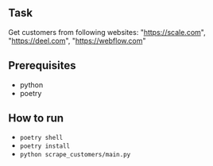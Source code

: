 ## Task
Get customers from following websites: "https://scale.com", "https://deel.com", "https://webflow.com"

## Prerequisites
- python
- poetry

## How to run
- `poetry shell`
- `poetry install`
- `python scrape_customers/main.py`
